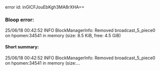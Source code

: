 error id: inGlCFJouEbKgh3MA8rXHA==
### Bloop error:

25/06/18 00:42:52 INFO BlockManagerInfo: Removed broadcast_5_piece0 on hpomen:34541 in memory (size: 8.5 KiB, free: 4.5 GiB)
#### Short summary: 

25/06/18 00:42:52 INFO BlockManagerInfo: Removed broadcast_5_piece0 on hpomen:34541 in memory (size:...